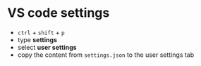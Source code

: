 # VS code settings

- `ctrl` + `shift` + `p`
- type **settings**
- select **user settings**
- copy the content from `settings.json` to the user settings tab
